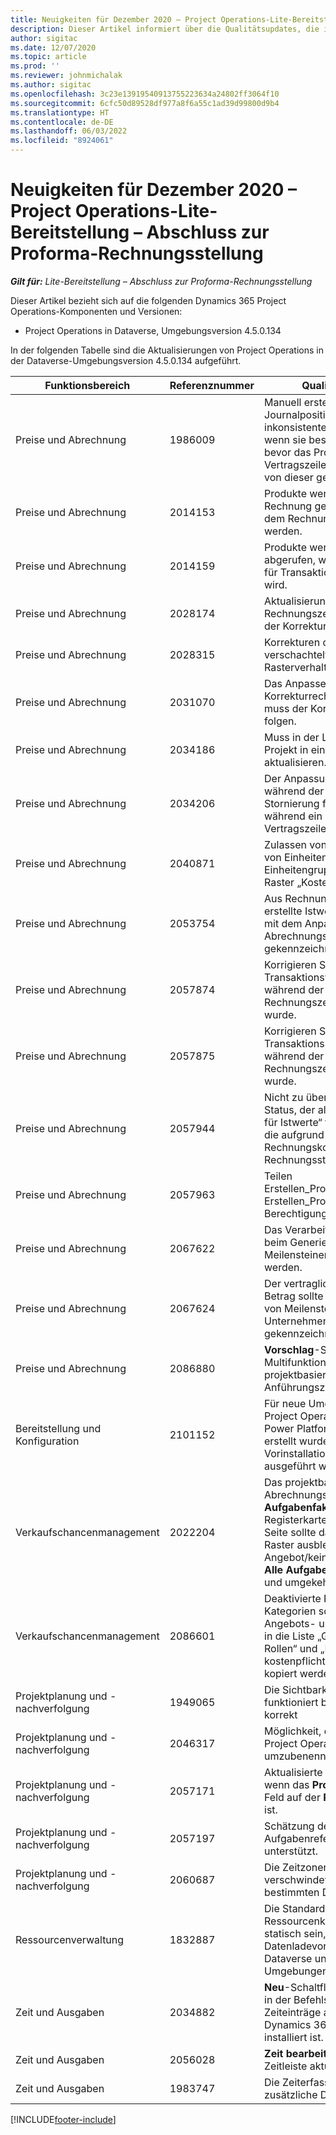 ```yaml
---
title: Neuigkeiten für Dezember 2020 – Project Operations-Lite-Bereitstellung – Abschluss zur Proforma-Rechnungsstellung
description: Dieser Artikel informiert über die Qualitätsupdates, die in der Version vom Dezember 2020 von Project Operations Lite-Bereitstellung - Proforma-Fakturierung - zur Verfügung stehen.
author: sigitac
ms.date: 12/07/2020
ms.topic: article
ms.prod: ''
ms.reviewer: johnmichalak
ms.author: sigitac
ms.openlocfilehash: 3c23e13919540913755223634a24802ff3064f10
ms.sourcegitcommit: 6cfc50d89528df977a8f6a55c1ad39d99800d9b4
ms.translationtype: HT
ms.contentlocale: de-DE
ms.lasthandoff: 06/03/2022
ms.locfileid: "8924061"
---
```

# <a name="whats-new-december-2020---project-operations-lite-deployment---deal-to-proforma-invoicing"></a>Neuigkeiten für Dezember 2020 – Project Operations-Lite-Bereitstellung – Abschluss zur Proforma-Rechnungsstellung

_**Gilt für:** Lite-Bereitstellung – Abschluss zur Proforma-Rechnungsstellung_

Dieser Artikel bezieht sich auf die folgenden Dynamics 365 Project Operations-Komponenten und Versionen:

  - Project Operations in Dataverse, Umgebungsversion 4.5.0.134 

In der folgenden Tabelle sind die Aktualisierungen von Project Operations in der Dataverse-Umgebungsversion 4.5.0.134 aufgeführt.

| **Funktionsbereich** | **Referenznummer** | **Qualitätsupdate** |
| --- | --- | --- |
| Preise und Abrechnung | 1986009 | Manuell erstellte Journalpositionen weisen eine inkonsistente Leistung auf, wenn sie bestätigt werden, bevor das Projekt mit einer Vertragszeile verknüpft oder von dieser getrennt wird. |
| Preise und Abrechnung | 2014153 | Produkte werden nicht in Rechnung gestellt, wenn sie aus dem Rechnungsplan ausgeführt werden. |
| Preise und Abrechnung | 2014159 | Produkte werden nicht abgerufen, wenn die Rechnung für Transaktionen aktualisiert wird. |
| Preise und Abrechnung | 2028174 | Aktualisierungen der Rechnungszeilendetails sollten der Korrekturjournallogik folgen. |
| Preise und Abrechnung | 2028315 | Korrekturen des bearbeitbaren verschachtelten Rasterverhaltens. |
| Preise und Abrechnung | 2031070 | Das Anpassen der Korrekturrechnungszeilendetails muss der Korrekturjournallogik folgen. |
| Preise und Abrechnung | 2034186 | Muss in der Lage sein, ein Projekt in einer Vertragszeile zu aktualisieren. |
| Preise und Abrechnung | 2034206 | Der Anpassungsstatus muss während der tatsächlichen Stornierung festgelegt werden, während ein Projekt von einer Vertragszeile getrennt wird. |
| Preise und Abrechnung | 2040871 | Zulassen von Aktualisierungen von Einheiten- und Einheitengruppenzellen im Raster „Kostenschätzungen“. |
| Preise und Abrechnung | 2053754 | Aus Rechnungsbearbeitungen erstellte Istwerte werden nicht mit dem Anpassungs- und Abrechnungsstatus gekennzeichnet. |
| Preise und Abrechnung | 2057874 | Korrigieren Sie die Transaktionsverbindung, die während der Bearbeitung der Rechnungszeilendetails erstellt wurde. |
| Preise und Abrechnung | 2057875 | Korrigieren Sie die Transaktionsursprünge, die während der Bearbeitung der Rechnungszeilendetails erstellt wurde. |
| Preise und Abrechnung | 2057944 | Nicht zu überschreitender Status, der als „Festgeschrieben für Istwerte“ festgelegt wurde, die aufgrund einer Rechnungskorrektur nicht zur Rechnungsstellung bereit sind. |
| Preise und Abrechnung | 2057963 | Teilen Erstellen\_Produktprivilegien aus Erstellen\_ProjectContract-Berechtigung. |
| Preise und Abrechnung | 2067622 | Das Verarbeitungssymbol sollte beim Generieren von Meilensteinen angezeigt werden. |
| Preise und Abrechnung | 2067624 | Der vertraglich vereinbarte Betrag sollte bei der Erstellung von Meilensteinen als vom Unternehmen empfohlen gekennzeichnet werden. |
| Preise und Abrechnung | 2086880 | **Vorschlag**-Schaltfläche in der Multifunktionsleiste für projektbasierte Anführungszeichen ausblenden. |
| Bereitstellung und Konfiguration | 2101152 | Für neue Umgebungen, die mit Project Operations-Vorlage im Power Platform Admin Center erstellt wurden, müssen alle Vorinstallationsvorgänge ausgeführt werden. |
|   Verkaufschancenmanagement | 2022204 | Das projektbasierte Abrechnungsraster auf der **Aufgabenfakturierung**-Registerkarte auf der **Projekt**-Seite sollte das projektbasierte Raster ausblenden, wenn kein Angebot/keine Vertragszeile mit **Alle Aufgaben** vorhanden ist und umgekehrt. |
|   Verkaufschancenmanagement | 2086601 | Deaktivierte Rollen und Kategorien sollten nicht in Angebots- und Vertragszeilen in die Liste „Gebührenpflichtige Rollen“ und „Liste der kostenpflichtigen Kategorien“ kopiert werden. |
| Projektplanung und -nachverfolgung | 1949065 | Die Sichtbarkeit der Daten funktioniert bei 200 % Zoom korrekt |
| Projektplanung und -nachverfolgung | 2046317 | Möglichkeit, die Projekteinheit in Project Operations umzubenennen |
| Projektplanung und -nachverfolgung | 2057171 | Aktualisierte Fehlermeldung, wenn das **Projektstartdatum**-Feld auf der **Projekt**-Seite leer ist. |
| Projektplanung und -nachverfolgung | 2057197 | Schätzung der Zeilenkopie mit Aufgabenreferenz wird nicht unterstützt. |
| Projektplanung und -nachverfolgung | 2060687 | Die Zeitzonenwarnung verschwindet nun nach einer bestimmten Dauer. |
| Ressourcenverwaltung | 1832887 | Die Standard-ID der Ressourcenkategorie muss statisch sein, um wiederholbare Datenladevorgänge für Dataverse und Finance-Umgebungen zu gewährleisten. |
| Zeit und Ausgaben | 2034882 | **Neu**-Schaltfläche wird zweimal in der Befehlsleiste für Zeiteinträge angezeigt, wenn Dynamics 365 Field Service installiert ist. |
| Zeit und Ausgaben | 2056028 | **Zeit bearbeiten**-Seite mit Zeitleiste aktualisiert. |
| Zeit und Ausgaben | 1983747 | Die Zeiterfassungstabelle zeigt zusätzliche Daten. |


[!INCLUDE[footer-include](../../includes/footer-banner.md)]
